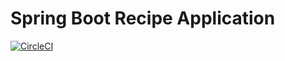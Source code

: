 # Spring Boot Recipe Application

[![CircleCI](https://circleci.com/gh/niveksys/spring-mariadb-recipe-app.svg?style=svg)](https://circleci.com/gh/niveksys/spring-mariadb-recipe-app)
